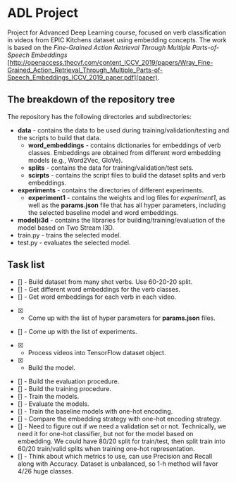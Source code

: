 # ADL Project
Project for Advanced Deep Learning course, focused on verb classification in videos from EPIC Kitchens dataset using embedding concepts. The work is based on the *Fine-Grained Action Retrieval Through Multiple Parts-of-Speech Embeddings* [http://openaccess.thecvf.com/content_ICCV_2019/papers/Wray_Fine-Grained_Action_Retrieval_Through_Multiple_Parts-of-Speech_Embeddings_ICCV_2019_paper.pdf](paper).

## The breakdown of the repository tree
The repository has the following directories and subdirectories:
* __data__ - contains the data to be used during training/validation/testing and the scripts to build that data.
    * __word_embeddings__ - contains dictionaries for embeddings of verb classes. Embeddings are obtained from different word embedding models (e.g., Word2Vec, GloVe).
    * __splits__ - contains the data for training/validation/test sets.
    * __scirpts__ - contains the script files to build the dataset splits and verb embeddings.
* __experiments__ - contains the directories of different experiments.
    * __experiment1__ - contains the weights and log files for *experiment1*, as well as the **params.json** file that has all hyper parameters, including the selected baseline model and word embeddings.
* __model)i3d__ - contains the libraries for building/training/evaluation of the model based on Two Stream I3D.
* train.py - trains the selected model.
* test.py - evaluates the selected model.

## Task list
- [] - Build dataset from many shot verbs. Use 60-20-20 split.
- [] - Get different word embeddings for the verb classes.
- [] - Get word embeddings for each verb in each video.
- [x] - Come up with the list of hyper parameters for **params.json** files.
- [] - Come up with the list of experiments.
- [x] - Process videos into TensorFlow dataset object.
- [x] - Build the model.
- [] - Build the evaluation procedure.
- [] - Build the training procedure.
- [] - Train the models.
- [] - Evaluate the models.
- [] - Train the baseline models with one-hot encoding.
- [] - Compare the embedding strategy with one-hot encoding strategy.
- [] - Need to figure out if we need a validation set or not. Technically, we need it for one-hot classifier, but not for the model based on embedding. We could have 80/20 split for train/test, then split train into 60/20 train/valid splits when training one-hot representation.
- [] - Think about which metrics to use, can use Precision and Recall along with Accuracy. Dataset is unbalanced, so 1-h method will favor 4/26 huge classes.